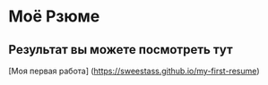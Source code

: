 # Моё Рзюме

## Результат вы можете посмотреть тут

[Моя первая работа] (https://sweestass.github.io/my-first-resume)

